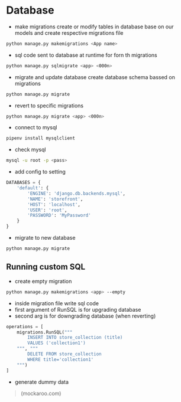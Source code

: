 # Database
- make migrations
create or modify tables in database base on our models and create respective migrations file
```bash
python manage.py makemigrations <App name>
```
- sql code sent to database at runtime for <app> forn <n>th migrations
```bash
python manage.py sqlmigrate <app> <000n>
```

- migrate and update database
create database schema bassed on migrations
```bash
python manage.py migrate 
```
- revert to specific migrations
```bash
python manage.py migrate <app> <000n>
```
- connect to mysql
```bash
pipenv install mysqlclient
```
- check mysql
```bash
mysql -u root -p <pass>
```
- add config to setting
```python
DATABASES = {
    'default': {
        'ENGINE': 'django.db.backends.mysql',
        'NAME': 'storefront',
        'HOST': 'localhost',
        'USER': 'root',
        'PASSWORD': 'MyPassword'
    }
}
```
- migrate to new database
```bash
python manage.py migrate
```
## Running custom SQL
- create empty migration
```bash
python manage.py makemigrations <app> --empty
```
- inside migration file write sql code
- first argument of RunSQL is for upgrading database
- second arg is for downgrading database (when reverting)
```python
operations = [
    migrations.RunSQL("""
        INSERT INTO store_collection (title)
        VALUES ('collection1')
    """, """
        DELETE FROM store_collection 
        WHERE title='collection1'
    """)
]
```
- generate dummy data
> (mockaroo.com)